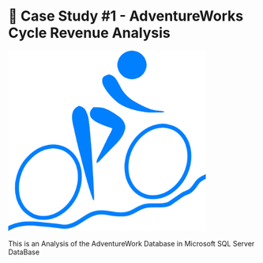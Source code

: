 # :ramen: Case Study #1 - AdventureWorks Cycle Revenue Analysis <!-- omit in toc -->
<img src="https://github.com/DanielBayo/AdventureWork_SQL_Analysis/blob/main/Adventure_logo.png" alt="AdventureWorks" width="400"/>

This is an Analysis of the AdventureWork Database in Microsoft SQL Server DataBase
